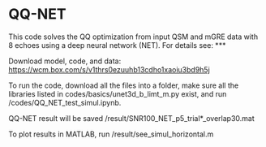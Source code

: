 # QQ-NET

This code solves the QQ optimization from input QSM and mGRE data with 8 echoes using a deep neural network (NET). 
For details see: ***

Download model, code, and data: https://wcm.box.com/s/v1thrs0ezuuhb13cdho1xaoiu3bd9h5j

To run the code, download all the files into a folder, make sure all the libraries listed in codes/basics/unet3d_b_limt_m.py exist, and run /codes/QQ_NET_test_simul.ipynb.

QQ-NET result will be saved /result/SNR100_NET_p5_trial*_overlap30.mat

To plot results in MATLAB, run /result/see_simul_horizontal.m
